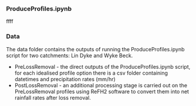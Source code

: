 ### ProduceProfiles.ipynb
ffff


### Data 
The data folder contains the outputs of running the ProduceProfiles.ipynb script for two catchments: Lin Dyke and Wyke Beck.
  * PreLossRemoval - the direct outputs of the ProduceProfiles.ipynb script, for each idealised profile option there is a csv folder containing datetimes and precipitation rates (mm/hr)
  * PostLossRemoval - an additional processing stage is carried out on the PreLossRemoval profiles using ReFH2 software to convert them into net rainfall rates after loss removal.  
